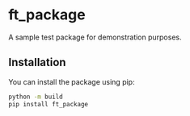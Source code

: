 # ft_package

A sample test package for demonstration purposes.

## Installation
You can install the package using pip:

```bash
python -m build
pip install ft_package
```

